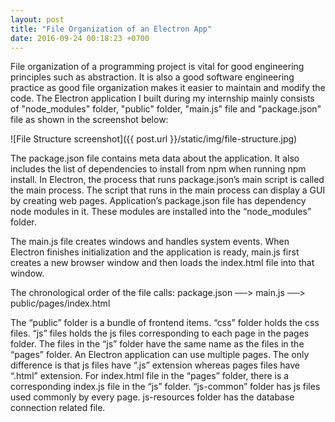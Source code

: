 ```yaml
---
layout: post
title: "File Organization of an Electron App"
date: 2016-09-24 00:18:23 +0700
---
```


File organization of a programming project is vital for good engineering principles such as abstraction. It is also a good software engineering practice as good file organization makes it easier to maintain and modify the code. The Electron application I built during my internship mainly consists of "node_modules" folder, "public" folder, "main.js" file and "package.json" file as shown in the screenshot below:

![File Structure screenshot]({{ post.url }}/static/img/file-structure.jpg)

The package.json file contains meta data about the application. It also includes the list of dependencies to install from npm when running npm install. In Electron, the process that runs package.json’s main script is called the main process. The script that runs in the main process can display a GUI by creating web pages. Application’s package.json file has dependency node modules in it. These modules are installed into the “node_modules” folder. 

The main.js file creates windows and handles system events. When Electron finishes initialization and the application is ready, main.js first creates a new browser window and then loads the index.html file into that window.  

The chronological order of the file calls:
package.json ──> main.js ──> public/pages/index.html   

The “public” folder is a bundle of frontend items. “css” folder holds the css files. “js” files holds the js files corresponding to each page in the pages folder. The files in the “js” folder have the same name as the files in the “pages” folder. An Electron application can use multiple pages. The only difference is that js files have “.js” extension whereas pages files have “.html” extension. For index.html file in the “pages” folder, there is a corresponding index.js file in the “js” folder. “js-common” folder has js files used commonly by every page. js-resources folder has the database connection related file. 

